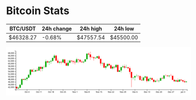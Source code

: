 # Bitcoin Stats

BTC/USDT|24h change|24h high|24h low|
|---|---|---|---|
|$46328.27|-0.68%|$47557.54|$45500.00|

<img src="./chart.svg">
